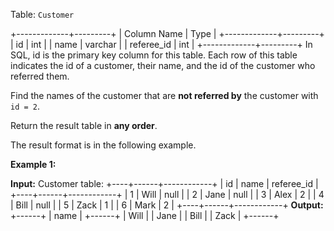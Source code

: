 Table:  `Customer`

+-------------+---------+
| Column Name | Type    |
+-------------+---------+
| id          | int     |
| name        | varchar |
| referee_id  | int     |
+-------------+---------+
In SQL, id is the primary key column for this table.
Each row of this table indicates the id of a customer, their name, and the id of the customer who referred them.

Find the names of the customer that are  **not referred by**  the customer with  `id = 2`.

Return the result table in  **any order**.

The result format is in the following example.

**Example 1:**

**Input:** 
Customer table:
+----+------+------------+
| id | name | referee_id |
+----+------+------------+
| 1  | Will | null       |
| 2  | Jane | null       |
| 3  | Alex | 2          |
| 4  | Bill | null       |
| 5  | Zack | 1          |
| 6  | Mark | 2          |
+----+------+------------+
**Output:** 
+------+
| name |
+------+
| Will |
| Jane |
| Bill |
| Zack |
+------+

